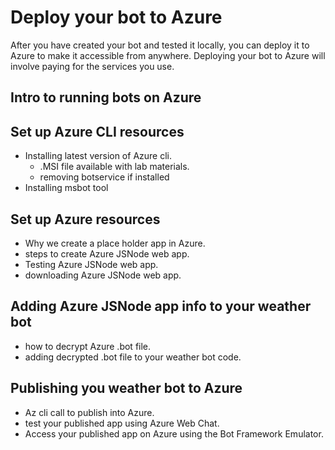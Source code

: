 # Deploy your bot to Azure
After you have created your bot and tested it locally, you can deploy it to Azure to make it accessible from anywhere. Deploying your bot to Azure will involve paying for the services you use.

## Intro to running bots on Azure

## Set up Azure CLI resources
* Installing latest version of Azure cli.
  - .MSI file available with lab materials.
  - removing botservice if installed
* Installing msbot tool

## Set up Azure resources
* Why we create a place holder app in Azure.
* steps to create Azure JSNode web app.
* Testing Azure JSNode web app.
* downloading Azure JSNode web app.

## Adding Azure JSNode app info to your weather bot
* how to decrypt Azure .bot file.
* adding decrypted .bot file to your weather bot code.

## Publishing you weather bot to Azure
* Az cli call to publish into Azure.
* test your published app using Azure Web Chat.
* Access your published app on Azure using the Bot Framework Emulator.
